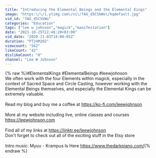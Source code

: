 ```yaml
---
title: "Introducing the Elemental Beings and the Elemental Kings"
image: "https:\/\/i.ytimg.com\/vi\/fAG_d5CSkWo\/hqdefault.jpg"
vid_id: "fAG_d5CSkWo"
categories: "Education"
tags: ["lee w johnson","magick","manifestation"]
date: "2021-10-25T22:48:20+03:00"
vid_date: "2020-11-03T14:00:05Z"
duration: "PT24M26S"
viewcount: "542"
likeCount: "42"
dislikeCount: "0"
channel: "Lee W Johnson"
---
```

{% raw %}#ElementalKings #ElementalBeings #leewjohnson<br />We often work with the four Elements within magick, especially in the context of Sacred Space and Circle Casting, however working with the Elemental Beings themselves, and especially the Elemental Kings can be extremely valuable.<br /><br />Read my blog and buy me a coffee at <a rel="nofollow" target="blank" href="https://ko-fi.com/leewjohnson">https://ko-fi.com/leewjohnson</a><br /><br />More at my website including live, online classes and courses <a rel="nofollow" target="blank" href="https://leewjohnson.com">https://leewjohnson.com</a><br /><br />Find all of my links at <a rel="nofollow" target="blank" href="https://linktr.ee/leewjohnson">https://linktr.ee/leewjohnson</a><br />Don't forget to check out all of the exciting stuff in the Etsy store<br /><br />Intro music: Myuu - Krampus Is Here <a rel="nofollow" target="blank" href="https://www.thedarkpiano.com/">https://www.thedarkpiano.com/</a>{% endraw %}
